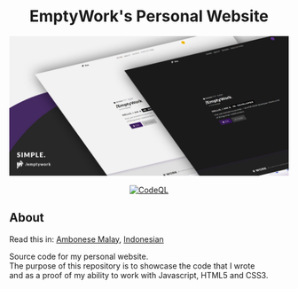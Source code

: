 <h1 align="center"> EmptyWork's Personal Website</h1>
<p align="center">
<img src="assets/emptywork.github.io-header.jpg" />
</p>

<div align="center">
  
 [![CodeQL](https://github.com/EmptyWork/emptywork.github.io/actions/workflows/codeql-analysis.yml/badge.svg)](https://github.com/EmptyWork/emptywork.github.io/actions/workflows/codeql-analysis.yml)
  
</div>

## About <a href="#about"></a>
Read this in: <a href="README.abs-ID.md">Ambonese Malay</a>, <a href="README.id-ID.md">Indonesian</a>

Source code for my personal website.<br/>
The purpose of this repository is to showcase the code that I wrote<br/> and as a proof of my ability to work with Javascript, HTML5 and CSS3.


